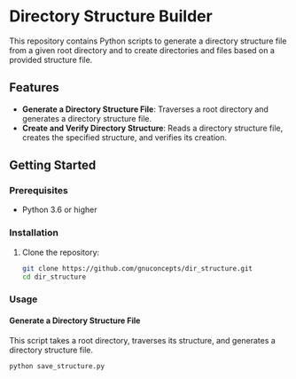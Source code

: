 # Directory Structure Builder

This repository contains Python scripts to generate a directory structure file from a given root directory and to create directories and files based on a provided structure file. 

## Features

- **Generate a Directory Structure File**: Traverses a root directory and generates a directory structure file.
- **Create and Verify Directory Structure**: Reads a directory structure file, creates the specified structure, and verifies its creation.

## Getting Started

### Prerequisites

- Python 3.6 or higher

### Installation

1. Clone the repository:

    ```sh
    git clone https://github.com/gnuconcepts/dir_structure.git
    cd dir_structure
    ```

### Usage

#### Generate a Directory Structure File

This script takes a root directory, traverses its structure, and generates a directory structure file.

```sh
python save_structure.py
